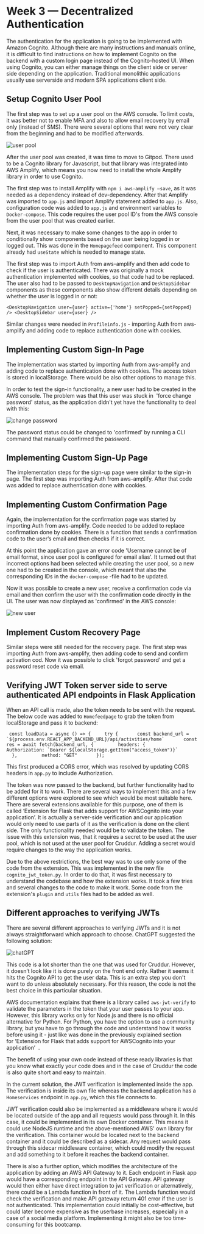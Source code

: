 # Week 3 — Decentralized Authentication

The authentication for the application is going to be implemented with Amazon Cognito. Although there are many instructions and manuals online, it is difficult to find instructions on how to implement Cognito on the backend with a custom login page instead of the Cognito-hosted UI. When using Cognito, you can either manage things on the client side or server side depending on the application. Traditional monolithic applications usually use serverside and modern SPA applications client side. 

## Setup Cognito User Pool

The first step was to set up a user pool on the AWS console. To limit costs, it was better not to enable MFA and also to allow email recovery by email only (instead of SMS). There were several options that were not very clear from the beginning and had to be modified afterwards.

![user pool](user_pool.png)

After the user pool was created, it was time to move to Gitpod. There used to be a Cognito library for Javascript, but that library was integrated into AWS Amplify, which means you now need to install the whole Amplify library in order to use Cognito. 

The first step was to install Amplify with ``npm i aws-amplify —save``, as it was needed as a dependency instead of dev-dependency. After that Amplify was imported to ``app.js`` and import Amplify statement added to ``app.js``. Also, configuration code was added to ``app.js`` and environment variables to ``Docker-compose``. This code requires the user pool ID's from the AWS console from the user pool that was created earlier.

Next, it was necessary to make some changes to the app in order to conditionally show components based on the user being logged in or logged out. This was done in the ``Homepagefeed`` component. This component already had ``useState`` which is needed to manage state. 

The first step was to import Auth from aws-amplify and then add code to check if the user is authenticated. There was originally a mock authentication implemented with cookies, so that code had to be replaced. The user also had to be passed to ``DesktopNavigation`` and ``DesktopSidebar`` components as these components also show different details depending on whether the user is logged in or not:

``<DesktopNavigation user={user} active={'home'} setPopped={setPopped} />
<DesktopSidebar user={user} />``

Similar changes were needed in ``Profileinfo.js`` - importing Auth from aws-amplify and adding code to replace authentication done with cookies.

## Implementing Custom Sign-In Page

The implementation was started by importing Auth from aws-amplify and adding code to replace authentication done with cookies. The access token is stored in localStorage. There would be also other options to manage this.

In order to test the sign-in functionality, a new user had to be created in the AWS console. The problem was that this user was stuck in  'force change password' status, as the application didn't yet have the functionality to deal with this:

![change password](change_password.png)

The password status could be changed to 'confirmed' by running a CLI command that manually confirmed the password. 


## Implementing Custom Sign-Up Page

The implementation steps for the sign-up page were similar to the sign-in page. The first step was importing Auth from aws-amplify. After that code was added to replace authentication done with cookies. 


## Implementing Custom Confirmation Page

Again, the implementation for the confirmation page was started by importing Auth from aws-amplify. Code needed to be added to replace confirmation done by cookies. There is a function that sends a confirmation code to the user’s email and then checks if it is correct.

At this point the application gave an error code 'Username cannot be of email format, since user pool is configured for email alias'. It turned out that incorrect options had been selected while creating the user pool, so a new one had to be created in the console, which meant that also the corresponding IDs in the ``docker-compose`` -file had to be updated.

Now it was possible to create a new user, receive a confirmation code via email and then confirm the user with the confirmation code directly in the UI. The user was now displayed as 'confirmed' in the AWS console:

![new user](new_user.png)


## Implement Custom Recovery Page

Similar steps were still needed for the recovery page. The first step was importing Auth from aws-amplify, then adding code to send and confirm activation cod. Now it was possible to click 'forgot password' and get a password reset code via email.


## Verifying JWT Token server side to serve authenticated API endpoints in Flask Application

When an API call is made, also the token needs to be sent with the request. The below code was added to ``Homefeedpage`` to grab the token from localStorage and pass it to backend:

``
 const loadData = async () => {
    try {
      const backend_url = `${process.env.REACT_APP_BACKEND_URL}/api/activities/home`
      const res = await fetch(backend_url, {
        headers: {
          Authorization: `Bearer ${localStorage.getItem("access_token")}`
        },
        method: "GET"
      });
``

This first produced a CORS error, which was resolved by updating CORS headers in ``app.py`` to include Authorization.

The token was now passed to the backend, but further functionality had to be added for it to work. There are several ways to implement this and a few different options were explored to see which would be most suitable here. There are several extensions available for this purpose, one of them is called ‘Extension for Flask that adds support for AWSCognito into your application’. It is actually a server-side verification and our application would only need to use parts of it as the verification is done on the client side. The only functionality needed would be to validate the token. The issue with this extension was, that it requires a secret to be used at the user pool, which is not used at the user pool for Cruddur. Adding a secret would require changes to the way the application works. 

Due to the above restrictions, the best way was to use only some of the code from the extension. This was implemented in the new file ``cognito_jwt_token.py``. In order to do that, it was first necessary to understand the codebase and how the extension works. It took a few tries and several changes to the code to make it work. Some code from the extension's ``plugin`` and ``utils`` files had to be added as well.



## Different approaches to verifying JWTs

There are several different approaches to verifying JWTs and it is not always straightforward which approach to choose. ChatGPT suggested the following solution:

![chatGPT](chatGPT.png)

This code is a lot shorter than the one that was used for Cruddur. However, it doesn’t look like it is done purely on the front end only. Rather it seems it hits the Cognito API to get the user data. This is an extra step you don't want to do unless absolutely necessary. For this reason, the code is not the best choice in this particular situation.

AWS documentation explains that there is a library called ``aws-jwt-verify`` to validate the parameters in the token that your user passes to your app. However, this library works only for Node.js and there is no official alternative for Python. For Python, you have the option to use a community library, but you have to go through the code and understand how it works before using it - just like was done in the previously explained section for ‘Extension for Flask that adds support for AWSCognito into your application’  .  

The benefit of using your own code instead of these ready libraries is that you know what exactly your code does and in the case of Cruddur the code is also quite short and easy to maintain.

In the current solution, the JWT verification is implemented inside the app. The verification is inside its own file whereas the backend application has a ``Homeservices`` endpoint in ``app.py``, which this file connects to.

JWT verification could also be implemented as a middleware where it would be located outside of the app and all requests would pass through it. In this case, it could be implemented in its own Docker container. This means it could use NodeJS runtime and the above-mentioned AWS' own library for the verification. This container would be located next to the backend container and it could be described as a sidecar. Any request would pass through this sidecar middleware container, which could modify the request and add something to it before it reaches the backend container. 

There is also a further option, which modifies the architecture of the application by adding an AWS API Gateway to it. Each endpoint in Flask app would have a corresponding endpoint in the API Gateway. API gateway would then either have direct integration to jwt verification or alternatively, there could be a Lambda function in front of it. The Lambda function would check the verification and make API gateway return 401 error if the user is not authenticated. This implementation could initially be cost-effective, but could later become expensive as the userbase increases, especially in a case of a social media platform. Implementing it might also be too time-consuming for this bootcamp.
